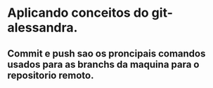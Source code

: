 <h1>Aplicando conceitos do git-alessandra.</h1>
<h2>Commit e push sao os proncipais comandos usados para as branchs da maquina para o repositorio remoto.</h2>

